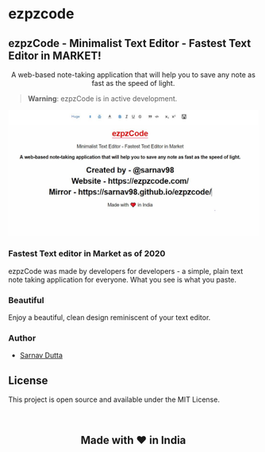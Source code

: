 # ezpzcode

<h2> ezpzCode - Minimalist Text Editor - Fastest Text Editor in MARKET! </h2>

<p align="center">A web-based note-taking application that will help you to save any note as fast as the speed of light. </p>

> **Warning**: ezpzCode is in active development.

![Screenshot](./images/screenshot.jpg)

### Fastest Text editor in Market as of 2020

ezpzCode was made by developers for developers - a simple, plain text note taking application for everyone. What you see is what you paste. 

### Beautiful

Enjoy a beautiful, clean design reminiscent of your text editor.

### Author

- [Sarnav Dutta](https://github.com/sarnav98)

## License

This project is open source and available under the MIT License.

<br>

<h2 style="text-align: center;">Made with ❤️ in India</h2>

